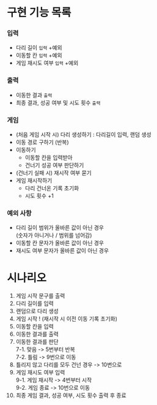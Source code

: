 # 구현 기능 목록
### 입력
- 다리 길이 `입력` +예외
- 이동할 칸 `입력` +예외 
- 게임 재시도 여부 `입력` +예외 
### 출력
- 이동한 결과 `출력`
- 최종 결과, 성공 여부 및 시도 횟수 `출력`
### 게임
- (처음 게임 시작 시) 다리 생성하기 : 다리길이 입력, 랜덤 생성
- 이동 경로 구하기 (반복)
- 이동하기
  - 이동할 칸을 입력받아
  - 건너기 성공 여부 판단하기
- (건너기 실패 시) 재시작 여부 묻기
- 게임 재시작하기
  - 다리 건너온 기록 초기화
  - 시도 횟수 +1

### 예외 사항

- 다리 길이 범위가 올바른 값이 아닌 경우 <br/>
  (숫자가 아니거나 / 범위를 넘어감)
- 이동할 칸 문자가 올바른 값이 아닌 경우 
- 재시도 여부 문자가 올바른 값이 아닌 경우

# 시나리오
1. 게임 시작 문구를 출력
2. 다리 길이를 입력
3. 랜덤으로 다리 생성
4. 게임 시작 ! (재시작 시 이전 이동 기록 초기화)
5. 이동할 칸을 입력
6. 이동한 결과를 출력 
7. 이동한 결과를 판단 <br/>
   7-1. 맞음 -> 5번부터 반복 <br/>
   7-2. 틀림 -> 9번으로 이동
8. 틀리지 않고 다리를 모두 건넌 경우 -> 10번으로
9. 게임 재시도 여부 입력 <br/>
   9-1. 게임 재시작 -> 4번부터 시작 <br/>
   9-2. 게임 종료 -> 10번으로 이동
10. 최종 게임 결과, 성공 여부, 시도 횟수 출력 후 종료